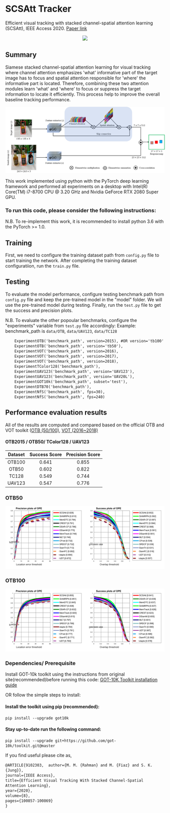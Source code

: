 # SCSAtt Tracker
Efficient visual tracking with stacked channel-spatial attention learning (SCSAtt), IEEE Access 2020.
[Paper link](https://ieeexplore.ieee.org/document/9102303/)


<p align="center">
  <img src="motorRolling-SCSAtt.gif" />
</p>

## Summary
Siamese stacked channel-spatial attention learning for visual tracking where channel attention emphasizes 'what' informative part of the target image has to focus and spatial attention responsible for 'where' the informative part is located. Therefore, combining these two attention modules learn 'what' and 'where' to focus or suppress the target information to locate it efficiently. This process help to improve the overall baseline tracking performance.

![example](https://github.com/maklachur/SCSAtt/blob/master/Framework.jpg)

This work implemented using python with the PyTorch deep learning framework and performed all experiments on a desktop with Intel(R) Core(TM) i7-8700 CPU @ 3.20 GHz and Nvidia GeForce RTX 2080 Super GPU.

### To run this code, please consider the following instructions:
N.B. To re-implement this work, it is recommended to install python 3.6 with the PyTorch >= 1.0.

## Training
First, we need to configure the training dataset path from `config.py` file to start training the network.
After completing the training dataset configuratiion, run the `train.py` file. 

## Testing
To evaluate the model performance, configure testing benchmark path from `config.py` file and keep the pre-trained model in the "model" folder. We will use the pre-trained model during testing.
Finally, run the `test.py` file to get the success and precision plots.

N.B. To evaluate the other popoular benchmarks, configure the "experiments" variable from `test.py` file accordingly:
Example: benchmark_path is `data/OTB`, `data/UAV123`, `data/TC128`
        
        ExperimentOTB('benchmark_path', version=2015), #OR version='tb100'
        ExperimentOTB('benchmark_path', version='tb50'),
        ExperimentVOT('benchmark_path', version=2016),
        ExperimentVOT('benchmark_path', version=2017),
        ExperimentVOT('benchmark_path', version=2018),
        ExperimentTColor128('benchmark_path'),
        ExperimentUAV123('benchmark_path', version='UAV123'),
        ExperimentUAV123('benchmark_path', version='UAV20L'),
        ExperimentGOT10k('benchmark_path', subset='test'),
        ExperimentDTB70('benchmark_path'),
        ExperimentNfS('benchmark_path', fps=30),
        ExperimentNfS('benchmark_path', fps=240)


## Performance evaluation results
All of the results are computed and compared based on the official OTB and VOT toolkit ([OTB (50/100)](http://cvlab.hanyang.ac.kr/tracker_benchmark/index.html), [VOT (2016~2018)](http://votchallenge.net) 

#### OTB2015 / OTB50/ TColor128 / UAV123

| Dataset       | Success Score    | Precision Score  |
|:-------------:|:----------------:|:----------------:|
| OTB100        | 0.641            | 0.855            |
| OTB50         | 0.602            | 0.822            |
| TC128         | 0.549            | 0.744            |
| UAV123        | 0.547            | 0.776            |

### OTB50
![example](https://github.com/maklachur/SCSAtt/blob/master/otb50_result.jpg)
### OTB100
![example](https://github.com/maklachur/SCSAtt/blob/master/otb100_result.jpg)

### Dependencies/ Prerequisite

Install GOT-10k toolkit using the instructions from original site(recommended)before running this code:
[GOT-10K Toolkit installation guide](https://github.com/got-10k/toolkit#installation)

OR follow the simple steps to install:
#### Install the toolkit using pip (recommended):
```
pip install --upgrade got10k
```
#### Stay up-to-date run the following command:

```
pip install --upgrade git+https://github.com/got-10k/toolkit.git@master
```
If you  find useful please cite as,
```
@ARTICLE{9102303,  author={M. M. {Rahman} and M. {Fiaz} and S. K. {Jung}},  
journal={IEEE Access},   
title={Efficient Visual Tracking With Stacked Channel-Spatial Attention Learning},   
year={2020},  
volume={8}, 
pages={100857-100869}
}
```
